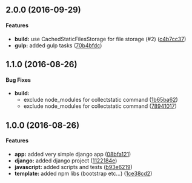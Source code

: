 ## 2.0.0 (2016-09-29)


#### Features

* **build:** use CachedStaticFilesStorage for file storage (#2) ([c4b7cc37](https://github.com/kashiro/django_frontend_integration/commit/c4b7cc374f0660ce164839471b69dfc60896b0e3))
* **gulp:** added gulp tasks ([70b4bfdc](https://github.com/kashiro/django_frontend_integration/commit/70b4bfdc6c54fce43735c7447c8c0076c37d0d73))


## 1.1.0 (2016-08-26)


#### Bug Fixes

* **build:**
  * exclude node_modules for collectstatic command ([1b65ba62](https://github.com/kashiro/django_frontend_integration/commit/1b65ba624571342dbe3c79112d02439ab5b54ae3))
  * exclude node_modules for collectstatic command ([78941017](https://github.com/kashiro/django_frontend_integration/commit/789410172a37da4da817398cb7351df892f09b76))


## 1.0.0 (2016-08-26)


#### Features

* **app:** added very simple django app ([08bfa121](https://github.com/kashiro/django_frontend_integration/commit/08bfa12199db3a58396a619919c3f817d7f9ceb6))
* **django:** added django project ([1122184e](https://github.com/kashiro/django_frontend_integration/commit/1122184e6267013ae486c68083d2dbaeca9b2342))
* **javascript:** added scripts and tests ([b93e6219](https://github.com/kashiro/django_frontend_integration/commit/b93e62199217d60b6d7cba1eee39604671094c18))
* **template:** added npm libs (bootstrap etc...) ([1ce38cd2](https://github.com/kashiro/django_frontend_integration/commit/1ce38cd27566a67ecbe47ad940d8339c6438f31d))

